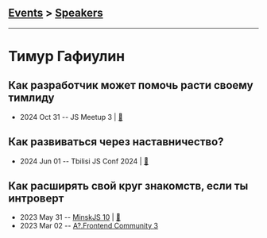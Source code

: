 ## [Events](../README.md) > [Speakers](../speakers.md)
---

# Тимур Гафиулин

## Как разработчик может помочь расти своему тимлиду
- 2024 Oct 31 -- JS Meetup 3  | [:notebook:](https://tgafiulin.github.io/openconf_2024/)  
## Как развиваться через наставничество?
- 2024 Jun 01 -- Tbilisi JS Conf 2024  | [:notebook:](https://tgafiulin.github.io/tbilisijs_2024/)  
## Как расширять свой круг знакомств, если ты интроверт
- 2023 May 31 -- [MinskJS 10](https://youtu.be/NoI4IIc3U1w)  | [:notebook:](https://docs.google.com/presentation/d/1DYdwdKVGJeDf1pI0Fte-RR8pfiMeOJ6iaur06WtRy8Y/edit)  
- 2023 Mar 02 -- [A?.Frontend Community 3](https://youtu.be/L-DLWltHirc)    
